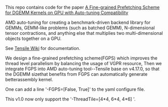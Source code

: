 This repo contains code for the paper [A Fine-grained Prefetching Scheme for DGEMM Kernels on GPU with Auto-tuning Compatibility](https://ieeexplore.ieee.org/document/9820693)

AMD auto-tuning for creating a benchmark-driven backend library for GEMMs, GEMM-like problems (such as batched GEMM), N-dimensional tensor contractions, and anything else that multiplies two multi-dimensional objects together on a GPU.

See [Tensile Wiki](https://github.com/RadeonOpenCompute/Tensile/wiki) for documentation.

We design a fine-grained prefetching scheme(FGPS) which improves the thread level parallelism by balancing the usage of VGPR resource, Then we integrate FGPS into AMD auto-tuning tool--Tensile base on v4.17.0, so that the DGEMM sizethat benefits from FGPS can automatically generate betterassembly kernel.

One can add a line '-FGPS=\[False, True\]' to the yaml configure file.

This v1.0 now only support the '-ThreadTile=\[4\*4, 6\*4, 4\*6\] '.

